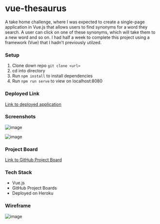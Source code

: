 # vue-thesaurus

A take home challenge, where I was expected to create a single-page application in Vue.js that allows users to find synonyms for a word they search. A user can click on one of these synonyms, which will take them to a new word and so on. I had half a week to complete this project using a framework (Vue) that I hadn't previously utilzed.

### Setup

1. Clone down repo `git clone <url>`
2. cd into directory
3. Run `npm install` to install dependencies
4. Run `npm run serve` to view on localhost:8080

### Deployed Link

[Link to deployed application](https://vue-thesaurus.herokuapp.com/)

### Screenshots

![image](https://user-images.githubusercontent.com/45364533/68264835-73746380-0007-11ea-9853-103a7afde723.png)

![image](https://user-images.githubusercontent.com/45364533/68264856-81c27f80-0007-11ea-8775-ddab2957d38f.png)

### Project Board

[Link to GitHub Project Board](https://github.com/SamanthaLFreeman/vueThesaurus/projects/1)

### Tech Stack

- Vue.js
- GitHub Project Boards
- Deployed on Heroku

### Wireframe

![image](https://user-images.githubusercontent.com/45364533/68264933-c9e1a200-0007-11ea-8e9c-5ef5716e9e2d.png)
